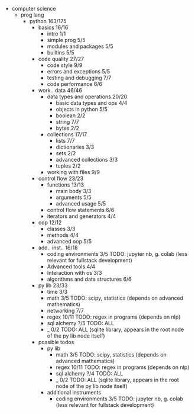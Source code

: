 * computer science
  * prog lang
    * python 163/175
      * basics 16/16
        * intro 1/1
        * simple prog 5/5
        * modules and packages 5/5
        * builtins 5/5
      * code quality 27/27
        * code style 9/9
        * errors and exceptions 5/5
        * testing and debugging 7/7
        * code performance 6/6
      * work.. data 46/46
        * data types and operations 20/20
          * basic data types and ops 4/4
          * objects in python 5/5
          * boolean 2/2
          * string 7/7
          * bytes 2/2
        * collections 17/17
          * lists 7/7
          * dictionaries 3/3
          * sets 2/2
          * advanced collections 3/3
          * tuples 2/2
        * working with files 9/9
      * control flow 23/23
        * functions 13/13
          * main body 3/3
          * arguments 5/5
          * advanced usage 5/5
        * control flow statements 6/6
        * iterators and generators 4/4
      * oop 12/12
        * classes 3/3
        * methods 4/4
        * advanced oop 5/5
      * add.. inst.. 16/18
        * coding environments 3/5 TODO: jupyter nb, g. colab (less relevant for fullstack development)
        * Advanced tools 4/4
        * Interaction with os 3/3
        * algorithms and data structures 6/6
      * py lib 23/33
        * time 3/3
        * math 3/5 TODO: scipy, statistics (depends on advanced mathematics)
        * networking 7/7
        * regex 10/11 TODO: regex in programs (depends on nlp)
        * sql alchemy ?/5 TODO: ALL
        * _ 0/2 TODO: ALL (sqlite library, appears in the root node of the py lib node itself)
      * possible todos
        * py lib
          * math 3/5 TODO: scipy, statistics (depends on advanced mathematics)
          * regex 10/11 TODO: regex in programs (depends on nlp)
          * sql alchemy ?/4 TODO: ALL
          * _ 0/2 TODO: ALL (sqlite library, appears in the root node of the py lib node itself)
        * additional instruments
          * coding environments 3/5 TODO: jupyter nb, g. colab (less relevant for fullstack development)

